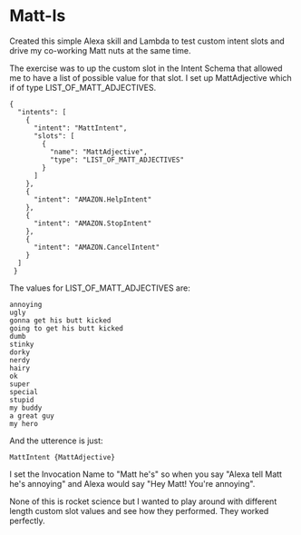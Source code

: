 # Matt-Is
Created this simple Alexa skill and Lambda to test custom intent slots and drive my co-working Matt nuts at the same time.

The exercise was to up the custom slot in the Intent Schema that allowed me to have a list of possible value for that slot. I set up MattAdjective which if of type LIST_OF_MATT_ADJECTIVES.
```
{
  "intents": [
    {
      "intent": "MattIntent",
      "slots": [
        {
          "name": "MattAdjective",
          "type": "LIST_OF_MATT_ADJECTIVES"
        }
      ]
    },
    {
      "intent": "AMAZON.HelpIntent"
    },
    {
      "intent": "AMAZON.StopIntent"
    },
    {
      "intent": "AMAZON.CancelIntent"
    }
  ]
 }
```

The values for LIST_OF_MATT_ADJECTIVES are:
```
annoying
ugly
gonna get his butt kicked
going to get his butt kicked
dumb
stinky
dorky
nerdy
hairy
ok
super
special
stupid
my buddy
a great guy
my hero
```

And the utterence is just:
```
MattIntent {MattAdjective}
```

I set the Invocation Name to "Matt he's" so when you say "Alexa tell Matt he's annoying" and Alexa would say "Hey Matt! You're annoying".

None of this is rocket science but I wanted to play around with different length custom slot values and see how they performed. They worked perfectly.
